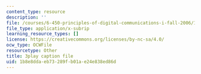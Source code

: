 ```yaml
---
content_type: resource
description: ''
file: /courses/6-450-principles-of-digital-communications-i-fall-2006/1b8e8ddaeb73289fb01ae24e838ed86d_qU6NkB4xE7U.srt
file_type: application/x-subrip
learning_resource_types: []
license: https://creativecommons.org/licenses/by-nc-sa/4.0/
ocw_type: OCWFile
resourcetype: Other
title: 3play caption file
uid: 1b8e8dda-eb73-289f-b01a-e24e838ed86d
---
```

